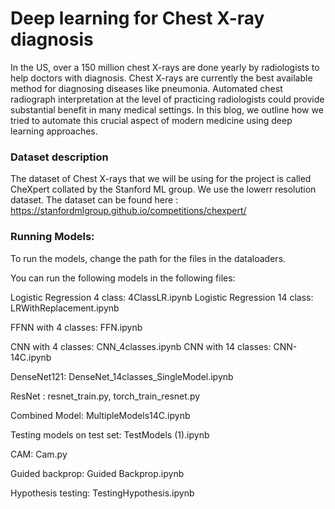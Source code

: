 # Deep learning for Chest X-ray diagnosis
In the US, over a 150 million chest X-rays are done yearly by radiologists to help doctors with diagnosis. Chest X-rays are currently the best available method for diagnosing diseases like pneumonia. Automated chest radiograph interpretation at the level of practicing radiologists could provide substantial benefit in many medical settings. In this blog, we outline how we tried to automate this crucial aspect of modern medicine using deep learning approaches. 

### Dataset description

The dataset of Chest X-rays that we will be using for the project is called CheXpert collated by the Stanford ML group. We use the lowerr resolution dataset. The dataset can be found here : https://stanfordmlgroup.github.io/competitions/chexpert/

### Running Models:
To run the models, change the path for the files in the dataloaders.

You can run the following models in the following files:

Logistic Regression 4 class: 4ClassLR.ipynb
Logistic Regression 14 class: LRWithReplacement.ipynb

FFNN with 4 classes: FFN.ipynb

CNN with 4 classes: CNN_4classes.ipynb
CNN with 14 classes: CNN-14C.ipynb

DenseNet121: DenseNet_14classes_SingleModel.ipynb

ResNet : resnet_train.py, torch_train_resnet.py

Combined Model: MultipleModels14C.ipynb

Testing models on test set: TestModels (1).ipynb

CAM: Cam.py

Guided backprop: Guided Backprop.ipynb

Hypothesis testing: TestingHypothesis.ipynb


